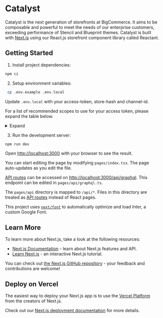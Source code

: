 # Catalyst

Catalyst is the next generation of storefronts at BigCommerce. It aims to be composable and powerful to meet the needs of our enterprise customers, exceeding performance of Stencil and Blueprint themes. Catalyst is built with [Next.js](https://nextjs.org/) using our React.js storefront component library called Reactant.

## Getting Started

1. Install project dependencies:

```bash
npm ci
```

2. Setup environment variables:

```bash
 cp .env.example .env.local
```

Update `.env.local` with your access-token, store-hash and channel-id.

For a list of recommended scopes to use for your access token, please expand the table below.

<details>
  <summary>Expand</summary>

| Scope                                        | Permission Level |
| -------------------------------------------- | ---------------- |
| Content                                      | `read-only`      |
| Checkout Content                             | `None`           |
| Customers                                    | `read-only`      |
| Customers Login                              | `login`          |
| Information & Settings                       | `read-only`      |
| Marketing                                    | `read-only`      |
| Orders                                       | `read-only`      |
| Order Transactions                           | `read-only`      |
| Create Payments                              | `None`           |
| Get Payment Methods                          | `read-only`      |
| Stored Payment Instruments                   | `read-only`      |
| Products                                     | `read-only`      |
| Themes                                       | `read-only`      |
| Carts                                        | `modify`         |
| Checkouts                                    | `read-only`      |
| Sites & Routes                               | `read-only`      |
| Channel Settings                             | `None`           |
| Channel Listings                             | `None`           |
| Storefront API Tokens                        | `None`           |
| Storefront API Customer Impersonation Tokens | `manage`         |
| Store Logs                                   | `None`           |
| Store Locations                              | `read-only`      |
| Store Inventory                              | `read-only`      |
| Fulfillment Methods                          | `None`           |
| Order Fulfillment                            | `None`           |

</details>

3. Run the development server:

```bash
npm run dev
```

Open [http://localhost:3000](http://localhost:3000) with your browser to see the result.

You can start editing the page by modifying `pages/index.tsx`. The page auto-updates as you edit the file.

[API routes](https://nextjs.org/docs/api-routes/introduction) can be accessed on [http://localhost:3000/api/graphql](http://localhost:3000/api/graphql). This endpoint can be edited in `pages/api/graphql.ts`.

The `pages/api` directory is mapped to `/api/*`. Files in this directory are treated as [API routes](https://nextjs.org/docs/api-routes/introduction) instead of React pages.

This project uses [`next/font`](https://nextjs.org/docs/basic-features/font-optimization) to automatically optimize and load Inter, a custom Google Font.

## Learn More

To learn more about Next.js, take a look at the following resources:

- [Next.js Documentation](https://nextjs.org/docs) - learn about Next.js features and API.
- [Learn Next.js](https://nextjs.org/learn) - an interactive Next.js tutorial.

You can check out [the Next.js GitHub repository](https://github.com/vercel/next.js/) - your feedback and contributions are welcome!

## Deploy on Vercel

The easiest way to deploy your Next.js app is to use the [Vercel Platform](https://vercel.com/new?utm_medium=default-template&filter=next.js&utm_source=create-next-app&utm_campaign=create-next-app-readme) from the creators of Next.js.

Check out our [Next.js deployment documentation](https://nextjs.org/docs/deployment) for more details.
